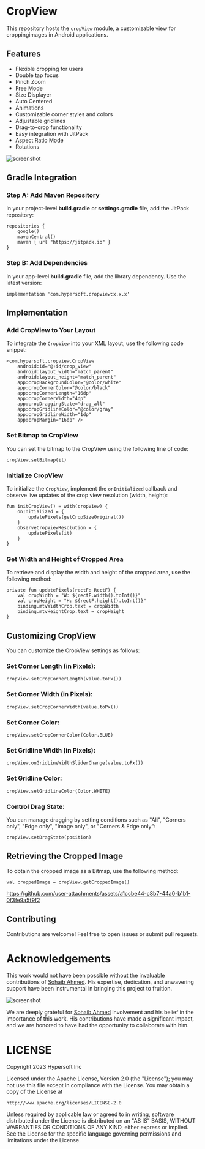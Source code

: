 # CropView


This repository hosts the `cropView` module, a customizable view for croppingimages in Android applications.

## Features

* Flexible cropping for users
* Double tap focus
* Pinch Zoom
* Free Mode
* Size Displayer
* Auto Centered
* Animations
* Customizable corner styles and colors
* Adjustable gridlines
* Drag-to-crop functionality
* Easy integration with JitPack
* Aspect Ratio Mode
* Rotations

![screenshot](https://github.com/user-attachments/assets/54bb8422-7361-40d9-ba27-3025d9a96cb0)


## Gradle Integration

### Step A: Add Maven Repository

In your project-level **build.gradle** or **settings.gradle** file, add the JitPack repository:
```
repositories {
    google()
    mavenCentral()
    maven { url "https://jitpack.io" }
}
```  

### Step B: Add Dependencies

In your app-level **build.gradle** file, add the library dependency. Use the latest version: 
```
implementation 'com.hypersoft.cropview:x.x.x'
```

## Implementation

### Add CropView to Your Layout
To integrate the `CropView` into your XML layout, use the following code snippet:
```
<com.hypersoft.cropview.CropView
    android:id="@+id/crop_view"
    android:layout_width="match_parent"
    android:layout_height="match_parent"
    app:cropBackgroundColor="@color/white"
    app:cropCornerColor="@color/black"
    app:cropCornerLength="16dp"
    app:cropCornerWidth="4dp"
    app:cropDraggingState="drag_all"
    app:cropGridlineColor="@color/gray"
    app:cropGridlineWidth="1dp"
    app:cropMargin="16dp" />
```
### Set Bitmap to CropView
You can set the bitmap to the CropView using the following line of code:
```
cropView.setBitmap(it)
```
### Initialize CropView
To initialize the `CropView`, implement the `onInitialized` callback and observe live updates of the crop view resolution (width, height):
```
fun initCropView() = with(cropView) {
    onInitialized = {
        updatePixels(getCropSizeOriginal())
    }
    observeCropViewResolution = {
        updatePixels(it)
    }
}
```
### Get Width and Height of Cropped Area
To retrieve and display the width and height of the cropped area, use the following method:
```
private fun updatePixels(rectF: RectF) {
    val cropWidth = "W: ${rectF.width().toInt()}"
    val cropHeight = "H: ${rectF.height().toInt()}"
    binding.mtvWidthCrop.text = cropWidth
    binding.mtvHeightCrop.text = cropHeight
}
```

## Customizing CropView
  You can customize the CropView settings as follows:

### Set Corner Length (in Pixels):
    cropView.setCropCornerLength(value.toPx())

### Set Corner Width (in Pixels):
    cropView.setCropCornerWidth(value.toPx())

### Set Corner Color:
    cropView.setCropCornerColor(Color.BLUE)

### Set Gridline Width (in Pixels):
    cropView.onGridLineWidthSliderChange(value.toPx())

### Set Gridline Color:
    cropView.setGridlineColor(Color.WHITE)
        
### Control Drag State:
You can manage dragging by setting conditions such as "All", "Corners only", "Edge only", "Image only", or "Corners & Edge only":
```
cropView.setDragState(position)
```
## Retrieving the Cropped Image
To obtain the cropped image as a Bitmap, use the following method:
```
val croppedImage = cropView.getCroppedImage()
```

https://github.com/user-attachments/assets/a1ccbe44-c8b7-44a0-b1b1-0f3fe9a5f9f2

## Contributing

Contributions are welcome! Feel free to open issues or submit pull requests.

# Acknowledgements

This work would not have been possible without the invaluable contributions of [Sohaib Ahmed](https://github.com/epegasus). His expertise, dedication, and unwavering support have been instrumental in bringing this project to fruition.

![screenshot](https://github.com/hypersoftdev/CropView/blob/master/screenshot/profile_image.JFIF?raw=true)

We are deeply grateful for [Sohaib Ahmed](https://github.com/epegasus) involvement and his belief in the importance of this work. His contributions have made a significant impact, and we are honored to have had the opportunity to collaborate with him.

# LICENSE

Copyright 2023 Hypersoft Inc

Licensed under the Apache License, Version 2.0 (the "License");
you may not use this file except in compliance with the License.
You may obtain a copy of the License at

    http://www.apache.org/licenses/LICENSE-2.0

Unless required by applicable law or agreed to in writing, software
distributed under the License is distributed on an "AS IS" BASIS,
WITHOUT WARRANTIES OR CONDITIONS OF ANY KIND, either express or implied.
See the License for the specific language governing permissions and
limitations under the License.
